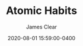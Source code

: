 ---
layout: post
date: 2020-08-01 15:59:00-0400
inline: true
title: Atomic Habits
author: James Clear
---